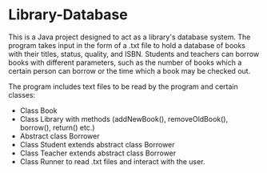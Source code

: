 # Library-Database
This is a Java project designed to act as a library's database system.
The program takes input in the form of a .txt file to hold a database 
of books with their titles, status, quality, and ISBN. Students and 
teachers can borrow books with different parameters, such as the number
of books which a certain person can borrow or the time which a book may
be checked out.

The program includes text files to be read by the program and certain classes:
- Class Book
- Class Library with methods (addNewBook(), removeOldBook(), borrow(), return() etc.)
- Abstract class Borrower
- Class Student extends abstract class Borrower
- Class Teacher extends abstract class Borrower
- Class Runner to read .txt files and interact with the user.
